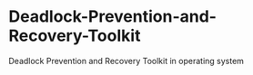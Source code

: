 # Deadlock-Prevention-and-Recovery-Toolkit
Deadlock Prevention and Recovery Toolkit in operating system
